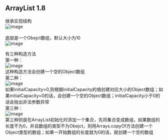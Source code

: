 ArrayList 1.8
---
继承实现结构<br>
![image](https://github.com/wangda7/77/blob/master/picture/1.png)<br>
<br>
底层是一个Obejct数组，默认大小为10<br>
![image](https://github.com/wangda7/77/blob/master/picture/2.png)<br>

有三种构造方法<br>
第一种：<br>
![image](https://github.com/wangda7/77/blob/master/picture/3.png)<br>
这种构造方法会创建一个空的Object数组<br>
第二种：<br>
![image](https://github.com/wangda7/77/blob/master/picture/4.png)<br>
如果initialCapacity>0,则根据initialCapacity的值创建对应大小的Object数组；如果initialCapacity=0的话，会创建一个空的Object数组；initialCapacity小于0的话会抛出非法参数异常<br>
第三种：<br>
![image](https://github.com/wangda7/77/blob/master/picture/5.png)<br>
第三种则是在ArrayList初始化时添加一个集合，先将集合变成数组，如果数组的长度不为0，并且数组的类型不为Obejct，则用Arrays.copyOf方法创建一个Object类型的数组；如果一开始数组的长度就为0的话，就创建一个空的数组<br>
